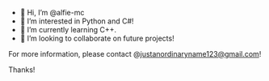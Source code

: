 - 👋 Hi, I’m @alfie-mc
- 👀 I’m interested in Python and C#!
- 🌱 I’m currently learning C++.
- 💞️ I’m looking to collaborate on future projects!

For more information, please contact @justanordinaryname123@gmail.com!

Thanks!
